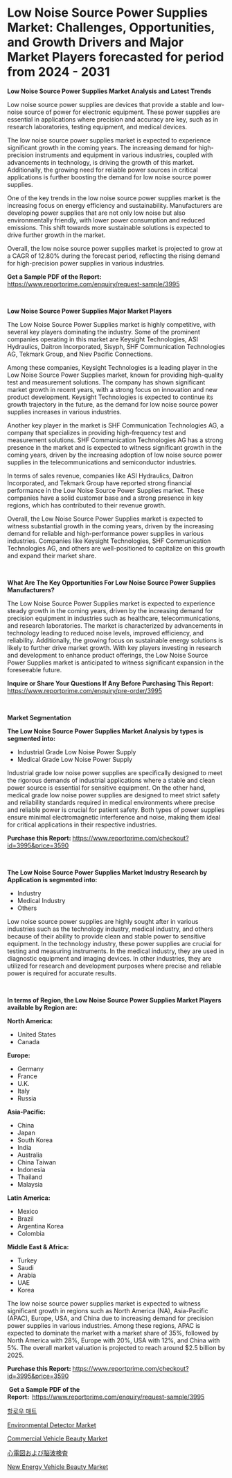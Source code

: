 <p><h1>Low Noise Source Power Supplies Market: Challenges, Opportunities, and Growth Drivers and Major Market Players forecasted for period from 2024 - 2031</h1></p><p><strong>Low Noise Source Power Supplies Market Analysis and Latest Trends</strong></p>
<p><p>Low noise source power supplies are devices that provide a stable and low-noise source of power for electronic equipment. These power supplies are essential in applications where precision and accuracy are key, such as in research laboratories, testing equipment, and medical devices.</p><p>The low noise source power supplies market is expected to experience significant growth in the coming years. The increasing demand for high-precision instruments and equipment in various industries, coupled with advancements in technology, is driving the growth of this market. Additionally, the growing need for reliable power sources in critical applications is further boosting the demand for low noise source power supplies.</p><p>One of the key trends in the low noise source power supplies market is the increasing focus on energy efficiency and sustainability. Manufacturers are developing power supplies that are not only low noise but also environmentally friendly, with lower power consumption and reduced emissions. This shift towards more sustainable solutions is expected to drive further growth in the market.</p><p>Overall, the low noise source power supplies market is projected to grow at a CAGR of 12.80% during the forecast period, reflecting the rising demand for high-precision power supplies in various industries.</p></p>
<p><strong>Get a Sample PDF of the Report:&nbsp;</strong> <a href="https://www.reportprime.com/enquiry/request-sample/3995">https://www.reportprime.com/enquiry/request-sample/3995</a></p>
<p>&nbsp;</p>
<p><strong>Low Noise Source Power Supplies Major Market Players</strong></p>
<p><p>The Low Noise Source Power Supplies market is highly competitive, with several key players dominating the industry. Some of the prominent companies operating in this market are Keysight Technologies, ASI Hydraulics, Daitron Incorporated, Sisyph, SHF Communication Technologies AG, Tekmark Group, and Niev Pacific Connections.</p><p>Among these companies, Keysight Technologies is a leading player in the Low Noise Source Power Supplies market, known for providing high-quality test and measurement solutions. The company has shown significant market growth in recent years, with a strong focus on innovation and new product development. Keysight Technologies is expected to continue its growth trajectory in the future, as the demand for low noise source power supplies increases in various industries.</p><p>Another key player in the market is SHF Communication Technologies AG, a company that specializes in providing high-frequency test and measurement solutions. SHF Communication Technologies AG has a strong presence in the market and is expected to witness significant growth in the coming years, driven by the increasing adoption of low noise source power supplies in the telecommunications and semiconductor industries.</p><p>In terms of sales revenue, companies like ASI Hydraulics, Daitron Incorporated, and Tekmark Group have reported strong financial performance in the Low Noise Source Power Supplies market. These companies have a solid customer base and a strong presence in key regions, which has contributed to their revenue growth.</p><p>Overall, the Low Noise Source Power Supplies market is expected to witness substantial growth in the coming years, driven by the increasing demand for reliable and high-performance power supplies in various industries. Companies like Keysight Technologies, SHF Communication Technologies AG, and others are well-positioned to capitalize on this growth and expand their market share.</p></p>
<p>&nbsp;</p>
<p><strong>What Are The Key Opportunities For Low Noise Source Power Supplies Manufacturers?</strong></p>
<p><p>The Low Noise Source Power Supplies market is expected to experience steady growth in the coming years, driven by the increasing demand for precision equipment in industries such as healthcare, telecommunications, and research laboratories. The market is characterized by advancements in technology leading to reduced noise levels, improved efficiency, and reliability. Additionally, the growing focus on sustainable energy solutions is likely to further drive market growth. With key players investing in research and development to enhance product offerings, the Low Noise Source Power Supplies market is anticipated to witness significant expansion in the foreseeable future.</p></p>
<p><strong>Inquire or Share Your Questions If Any Before Purchasing This Report:</strong> <a href="https://www.reportprime.com/enquiry/pre-order/3995">https://www.reportprime.com/enquiry/pre-order/3995</a></p>
<p>&nbsp;</p>
<p><strong>Market Segmentation</strong></p>
<p><strong>The Low Noise Source Power Supplies Market Analysis by types is segmented into:</strong></p>
<p><ul><li>Industrial Grade Low Noise Power Supply</li><li>Medical Grade Low Noise Power Supply</li></ul></p>
<p><p>Industrial grade low noise power supplies are specifically designed to meet the rigorous demands of industrial applications where a stable and clean power source is essential for sensitive equipment. On the other hand, medical grade low noise power supplies are designed to meet strict safety and reliability standards required in medical environments where precise and reliable power is crucial for patient safety. Both types of power supplies ensure minimal electromagnetic interference and noise, making them ideal for critical applications in their respective industries.</p></p>
<p><strong>Purchase this Report:&nbsp;</strong><a href="https://www.reportprime.com/checkout?id=3995&price=3590">https://www.reportprime.com/checkout?id=3995&price=3590</a></p>
<p>&nbsp;</p>
<p><strong>The Low Noise Source Power Supplies Market Industry Research by Application is segmented into:</strong></p>
<p><ul><li>Industry</li><li>Medical Industry</li><li>Others</li></ul></p>
<p><p>Low noise source power supplies are highly sought after in various industries such as the technology industry, medical industry, and others because of their ability to provide clean and stable power to sensitive equipment. In the technology industry, these power supplies are crucial for testing and measuring instruments. In the medical industry, they are used in diagnostic equipment and imaging devices. In other industries, they are utilized for research and development purposes where precise and reliable power is required for accurate results.</p></p>
<p>&nbsp;</p>
<p><strong>In terms of Region, the Low Noise Source Power Supplies Market Players available by Region are:</strong></p>
<p>
    <p> <strong> North America: </strong>
        <ul>
            <li>United States</li>
            <li>Canada</li>
        </ul>
        </p> 
    <p> <strong> Europe: </strong>
        <ul>
            <li>Germany</li>
            <li>France</li>
            <li>U.K.</li>
            <li>Italy</li>
            <li>Russia</li>
        </ul>
        </p> 
    <p> <strong> Asia-Pacific: </strong>
        <ul>
            <li>China</li>
            <li>Japan</li>
            <li>South Korea</li>
            <li>India</li>
            <li>Australia</li>
            <li>China Taiwan</li>
            <li>Indonesia</li>
            <li>Thailand</li>
            <li>Malaysia</li>
        </ul>
        </p> 
    <p> <strong> Latin America: </strong>
        <ul>
            <li>Mexico</li>
            <li>Brazil</li>
            <li>Argentina Korea</li>
            <li>Colombia</li>
        </ul>
        </p> 
    <p> <strong> Middle East & Africa: </strong>
        <ul>
            <li>Turkey</li>
            <li>Saudi</li>
            <li>Arabia</li>
            <li>UAE</li>
            <li>Korea</li>
        </ul>
    </p>
    </p>
<p><p>The low noise source power supplies market is expected to witness significant growth in regions such as North America (NA), Asia-Pacific (APAC), Europe, USA, and China due to increasing demand for precision power supplies in various industries. Among these regions, APAC is expected to dominate the market with a market share of 35%, followed by North America with 28%, Europe with 20%, USA with 12%, and China with 5%. The overall market valuation is projected to reach around $2.5 billion by 2025.</p></p>
<p><strong>Purchase this Report: </strong><a href="https://www.reportprime.com/checkout?id=3995&price=3590">https://www.reportprime.com/checkout?id=3995&price=3590</a></p>
<p>&nbsp;<strong>Get a Sample PDF of the Report:&nbsp;&nbsp;</strong><a href="https://www.reportprime.com/enquiry/request-sample/3995">https://www.reportprime.com/enquiry/request-sample/3995</a></p>
<p><strong></strong></p>
<p><p><a href="https://github.com/PercyHagernes9778/Market-Research-Report-List-1/blob/main/278537513872.md">할로우 매트</a></p><p><a href="https://github.com/mancsybtousav/Market-Research-Report-List-1/blob/main/environmental-detector-market.md">Environmental Detector Market</a></p><p><a href="https://issuu.com/reportprime-2/docs/commercial-vehicle-beauty-market-size-2030.pptx">Commercial Vehicle Beauty Market</a></p><p><a href="https://github.com/xtkhtofdt934839/Market-Research-Report-List-1/blob/main/565090914878.md">心電図および脳波検査</a></p><p><a href="https://issuu.com/reportprime-2/docs/new-energy-vehicle-beauty-market-size-2030.pptx">New Energy Vehicle Beauty Market</a></p></p>